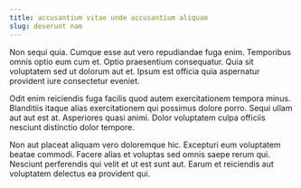 ```yaml
---
title: accusantium vitae unde accusantium aliquam
slug: deserunt nam
---
```


Non sequi quia. Cumque esse aut vero repudiandae fuga enim. Temporibus omnis optio eum cum et. Optio praesentium consequatur. Quia sit voluptatem sed ut dolorum aut et. Ipsum est officia quia aspernatur provident iure consectetur eveniet.

Odit enim reiciendis fuga facilis quod autem exercitationem tempora minus. Blanditiis itaque alias exercitationem qui possimus dolore porro. Sequi ullam aut aut est at. Asperiores quasi animi. Dolor voluptatem culpa officiis nesciunt distinctio dolor tempore.

Non aut placeat aliquam vero doloremque hic. Excepturi eum voluptatem beatae commodi. Facere alias et voluptas sed omnis saepe rerum qui. Nesciunt perferendis qui velit et ut est sunt aut. Earum et reiciendis aut voluptatem delectus ea provident qui.
